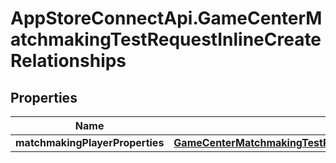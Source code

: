 # AppStoreConnectApi.GameCenterMatchmakingTestRequestInlineCreateRelationships

## Properties

Name | Type | Description | Notes
------------ | ------------- | ------------- | -------------
**matchmakingPlayerProperties** | [**GameCenterMatchmakingTestRequestInlineCreateRelationshipsMatchmakingPlayerProperties**](GameCenterMatchmakingTestRequestInlineCreateRelationshipsMatchmakingPlayerProperties.md) |  | [optional] 


